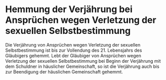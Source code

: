 # Hemmung der Verjährung bei Ansprüchen wegen Verletzung der sexuellen Selbstbestimmung

Die Verjährung von Ansprüchen wegen Verletzung der sexuellen Selbstbestimmung ist bis zur Vollendung des 21. Lebensjahrs des Gläubigers gehemmt. Lebt der Gläubiger von Ansprüchen wegen Verletzung der sexuellen Selbstbestimmung bei Beginn der Verjährung mit dem Schuldner in häuslicher Gemeinschaft, so ist die Verjährung auch bis zur Beendigung der häuslichen Gemeinschaft gehemmt. 

